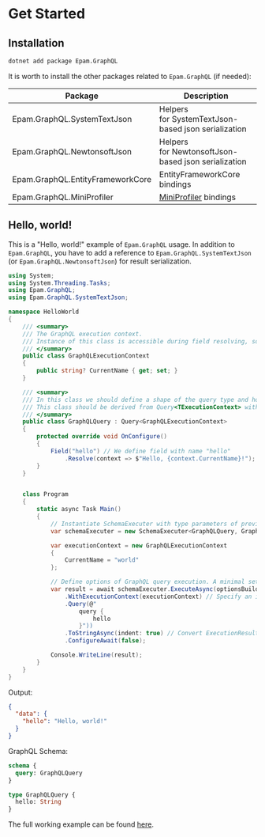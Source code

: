 # Get Started
## Installation

```cmd
dotnet add package Epam.GraphQL
```

It is worth to install the other packages related to `Epam.GraphQL` (if needed):

| Package                          | Description                                         |
|----------------------------------|-----------------------------------------------------|
| Epam.GraphQL.SystemTextJson      | Helpers for SystemTextJson-based json serialization |
| Epam.GraphQL.NewtonsoftJson      | Helpers for NewtonsoftJson-based json serialization |
| Epam.GraphQL.EntityFrameworkCore | EntityFrameworkCore bindings                        |
| Epam.GraphQL.MiniProfiler        | [MiniProfiler](https://miniprofiler.com/) bindings  |

## Hello, world!

This is a "Hello, world!" example of `Epam.GraphQL` usage. In addition to `Epam.GraphQL`, you have to add a reference to  `Epam.GraphQL.SystemTextJson` (or `Epam.GraphQL.NewtonsoftJson`)  for result serialization.

```csharp
using System;
using System.Threading.Tasks;
using Epam.GraphQL;
using Epam.GraphQL.SystemTextJson;

namespace HelloWorld
{
    /// <summary>
    /// The GraphQL execution context.
    /// Instance of this class is accessible during field resolving, so it is a good place for holding necessary stuff for data querying.
    /// </summary>
    public class GraphQLExecutionContext
    {
        public string? CurrentName { get; set; }
    }

    /// <summary>
    /// In this class we should define a shape of the query type and how it retrieves data by overriding OnConfigure method.
    /// This class should be derived from Query<TExecutionContext> with a concrete execution context as a generic type parameter.
    /// </summary>
    public class GraphQLQuery : Query<GraphQLExecutionContext>
    {
        protected override void OnConfigure()
        {
            Field("hello") // We define field with name "hello"
                .Resolve(context => $"Hello, {context.CurrentName}!"); // ... and retrive field value via field resolver which has one parameter of type GraphQLExecutionContext.
        }
    }


    class Program
    {
        static async Task Main()
        {
            // Instantiate SchemaExecuter with type parameters of previously defined GraphQLQuery and GraphQLExecutionContext
            var schemaExecuter = new SchemaExecuter<GraphQLQuery, GraphQLExecutionContext>();

            var executionContext = new GraphQLExecutionContext
            {
                CurrentName = "world"
            };

            // Define options of GraphQL query execution. A minimal set of options is a query and an execution context
            var result = await schemaExecuter.ExecuteAsync(optionsBuilder => optionsBuilder
                .WithExecutionContext(executionContext) // Specify an instance of execution context to work with
                .Query(@"
                    query {
                        hello 
                    }"))
                .ToStringAsync(indent: true) // Convert ExecutionResult to string using extension method from Epam.SystemTextJson
                .ConfigureAwait(false);

            Console.WriteLine(result);
        }
    }
}
```

Output:

```json
{
  "data": {
    "hello": "Hello, world!"
  }
}
```

GraphQL Schema:

```graphql
schema {
  query: GraphQLQuery
}

type GraphQLQuery {
  hello: String
}
```

The full working example can be found [here](../samples/Epam.GraphQL.Samples.HelloWorld/).

